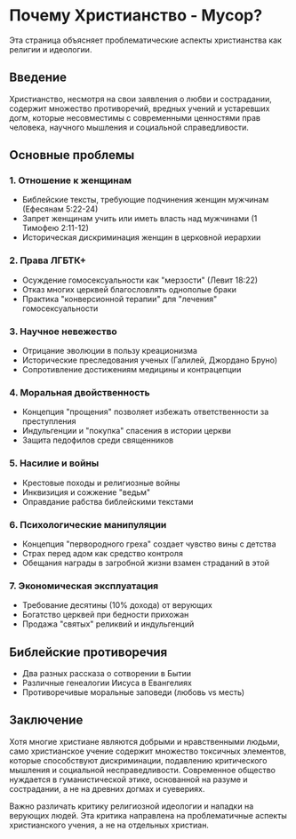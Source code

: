 # Почему Христианство - Мусор?

Эта страница объясняет проблематические аспекты христианства как религии и идеологии.

## Введение

Христианство, несмотря на свои заявления о любви и сострадании, содержит множество противоречий, вредных учений и устаревших догм, которые несовместимы с современными ценностями прав человека, научного мышления и социальной справедливости.

## Основные проблемы

### 1. Отношение к женщинам

- Библейские тексты, требующие подчинения женщин мужчинам (Ефесянам 5:22-24)
- Запрет женщинам учить или иметь власть над мужчинами (1 Тимофею 2:11-12)
- Историческая дискриминация женщин в церковной иерархии

### 2. Права ЛГБТК+

- Осуждение гомосексуальности как "мерзости" (Левит 18:22)
- Отказ многих церквей благословлять однополые браки
- Практика "конверсионной терапии" для "лечения" гомосексуальности

### 3. Научное невежество

- Отрицание эволюции в пользу креационизма
- Исторические преследования ученых (Галилей, Джордано Бруно)
- Сопротивление достижениям медицины и контрацепции

### 4. Моральная двойственность

- Концепция "прощения" позволяет избежать ответственности за преступления
- Индульгенции и "покупка" спасения в истории церкви
- Защита педофилов среди священников

### 5. Насилие и войны

- Крестовые походы и религиозные войны
- Инквизиция и сожжение "ведьм"
- Оправдание рабства библейскими текстами

### 6. Психологические манипуляции

- Концепция "первородного греха" создает чувство вины с детства
- Страх перед адом как средство контроля
- Обещания награды в загробной жизни взамен страданий в этой

### 7. Экономическая эксплуатация

- Требование десятины (10% дохода) от верующих
- Богатство церквей при бедности прихожан
- Продажа "святых" реликвий и индульгенций

## Библейские противоречия

- Два разных рассказа о сотворении в Бытии
- Различные генеалогии Иисуса в Евангелиях
- Противоречивые моральные заповеди (любовь vs месть)

## Заключение

Хотя многие христиане являются добрыми и нравственными людьми, само христианское учение содержит множество токсичных элементов, которые способствуют дискриминации, подавлению критического мышления и социальной несправедливости. Современное общество нуждается в гуманистической этике, основанной на разуме и сострадании, а не на древних догмах и суевериях.

Важно различать критику религиозной идеологии и нападки на верующих людей. Эта критика направлена на проблематичные аспекты христианского учения, а не на отдельных христиан.
